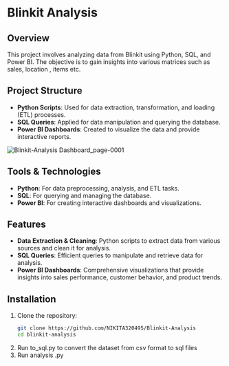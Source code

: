 # Blinkit Analysis

## Overview

This project involves analyzing data from Blinkit using Python, SQL, and Power BI. The objective is to gain insights into various matrices such as sales, location , items etc.
## Project Structure

- **Python Scripts**: Used for data extraction, transformation, and loading (ETL) processes.
- **SQL Queries**: Applied for data manipulation and querying the database.
- **Power BI Dashboards**: Created to visualize the data and provide interactive reports.


![Blinkit-Analysis Dashboard_page-0001](https://github.com/user-attachments/assets/30fcc7f1-d2c6-4cc1-b937-5aa0b69d62cc)

## Tools & Technologies
- **Python**: For data preprocessing, analysis, and ETL tasks.
- **SQL**: For querying and managing the database.
- **Power BI**: For creating interactive dashboards and visualizations.

## Features

- **Data Extraction & Cleaning**: Python scripts to extract data from various sources and clean it for analysis.
- **SQL Queries**: Efficient queries to manipulate and retrieve data for analysis.
- **Power BI Dashboards**: Comprehensive visualizations that provide insights into sales performance, customer behavior, and product trends.

## Installation

1. Clone the repository:
   ```bash
   git clone https://github.com/NIKITA320495/Blinkit-Analysis
   cd blinkit-analysis
2. Run to_sql.py to convert the dataset from csv format to sql files
3. Run analysis .py 
